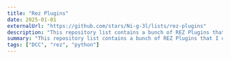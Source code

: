 ```yaml
---
title: "Rez Plugins"
date: 2025-01-01
externalUrl: "https://github.com/stars/Ni-g-3l/lists/rez-plugins"
description: "This repository list contains a bunch of REZ Plugins that I developped to improve my REZ workflow."
summary: "This repository list contains a bunch of REZ Plugins that I developped to improve my REZ workflow."
tags: ["DCC", "rez", "python"]
---
```

